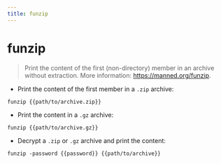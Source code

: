 ```yaml
---
title: funzip
---
```

# funzip

> Print the content of the first (non-directory) member in an archive without extraction.
> More information: <https://manned.org/funzip>.

- Print the content of the first member in a `.zip` archive:

`funzip {{path/to/archive.zip}}`

- Print the content in a `.gz` archive:

`funzip {{path/to/archive.gz}}`

- Decrypt a `.zip` or `.gz` archive and print the content:

`funzip -password {{password}} {{path/to/archive}}`
